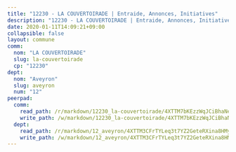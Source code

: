 ```yaml
---
title: "12230 - LA COUVERTOIRADE | Entraide, Annonces, Initiatives"
description: "12230 - LA COUVERTOIRADE | Entraide, Annonces, Initiatives"
date: 2020-01-11T14:09:21+09:00
collapsible: false
layout: commune
comm:
  nom: "LA COUVERTOIRADE"
  slug: la-couvertoirade
  cp: "12230"
dept:
  nom: "Aveyron"
  slug: aveyron
  num: "12"
peerpad:
  comm:
    read_path: /r/markdown/12230_la-couvertoirade/4XTTM7bKEzzWqJCiBhaNezVDuay44AyP5RTgBYDhYfzeQvx12
    write_path: /w/markdown/12230_la-couvertoirade/4XTTM7bKEzzWqJCiBhaNezVDuay44AyP5RTgBYDhYfzeQvx12-K3TgTnR8UHhKnBBLaTPKRQ6hhMU3qD5WYtVLKjj9ztXxdWVuRVW1fNpN8mwhc6oos92eQ16UaHtjb5qnxp5n1pyQ2G3oX6wuohme42sE18LDmAZAkk7uvappTyTHZ9ozEXZs1rSg
  dept:
    read_path: /r/markdown/12_aveyron/4XTTM3CFrTYLeq3t7YZ2GeteRXina8HMy585xLdATaEm28gJq
    write_path: /w/markdown/12_aveyron/4XTTM3CFrTYLeq3t7YZ2GeteRXina8HMy585xLdATaEm28gJq-K3TgUfu3tdsvnJNzfCjLcQBm4uQ83gag77qnaAo9pjUvbpQyfAVAxJdyULKffeJFVcGHHVraYZNVQhiGBeBUKBFLy2Vr8dapgU6tQCmoJQ6dgnoqRGmK9bSxqhW9VArfxRuTPcgV
---
```


